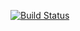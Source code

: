[![Build Status](https://travis-ci.org/ollikkom/lab06.svg?branch=master)](https://travis-ci.org/ollikkom/lab06)
